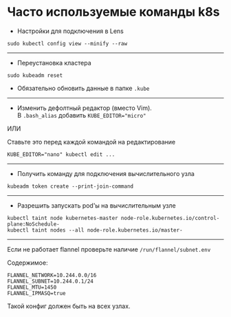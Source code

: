 # Часто используемые команды k8s

- Настройки для подключения в Lens
```shell
sudo kubectl config view --minify --raw
```

---

- Переустановка кластера
```shell
sudo kubeadm reset
```

* Обязательно обновить данные в папке `.kube`

---

- Изменить дефолтный редактор (вместо Vim). \
В `.bash_alias` добавить `KUBE_EDITOR="micro"`

ИЛИ

Ставьте это перед каждой командой на редактирование
```shell
KUBE_EDITOR="nano" kubectl edit ...
```

---

- Получить команду для подключения вычислительного узла
```shell
kubeadm token create --print-join-command
```

---

- Разрешить запускать pod'ы на вычислительным узле
```shell
kubectl taint node kubernetes-master node-role.kubernetes.io/control-plane:NoSchedule-
kubectl taint nodes --all node-role.kubernetes.io/master-
```

---

Если не работает flannel проверьте наличие `/run/flannel/subnet.env`

Содержимое:
```
FLANNEL_NETWORK=10.244.0.0/16
FLANNEL_SUBNET=10.244.0.1/24
FLANNEL_MTU=1450
FLANNEL_IPMASQ=true
```

Такой конфиг должен быть на всех узлах.
